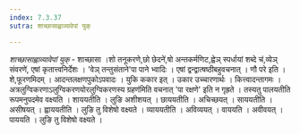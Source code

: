 ```yaml
---
index: 7.3.37
sutra: शाच्छासाह्वाव्यावेपां युक्

---
```

_शाच्छासाह्वाव्यावेपां युक्_ - शाच्छासा ।शो तनूकरणे,छो छेदने॑,षो अन्तकर्मणिट,ह्वेञ् स्पर्धायां शब्दे च॑,व्येञ् संवरणे॑, एषां कृतात्त्वनिर्देशः । 'वेञ् तन्तुसंताने'पा पाने भ्वादिः । एषां द्वन्द्वात्षष्ठीबहुवचनात् । णौ परे इति । शे,फूरणमिदम् । आदन्तलक्षणपुकोऽपवादः । युकि ककार इत् । उकार उच्चारणार्थः । कित्त्वादन्तागमः । अत्रलुग्विकरणाऽलुग्विकरणयोरलुग्विकरणस्य ग्रहण॑मिति वचनात् 'पा रक्षणे' इति न गृह्रते । तस्यतु पालयतीति रूपमनुपदमेव वक्ष्यति । शाययतीति । लुङि अशीशयत् । छाययतीति । अचिच्छयत् । साययतीति । असीषयत् । ह्वाययतीति । लुङि तु विशेषो वक्ष्यते । व्याययतीति । अविव्ययत् । वाययति । अवीवयत् । पाययति । लुङि तु विशेषो वक्ष्यते ।
